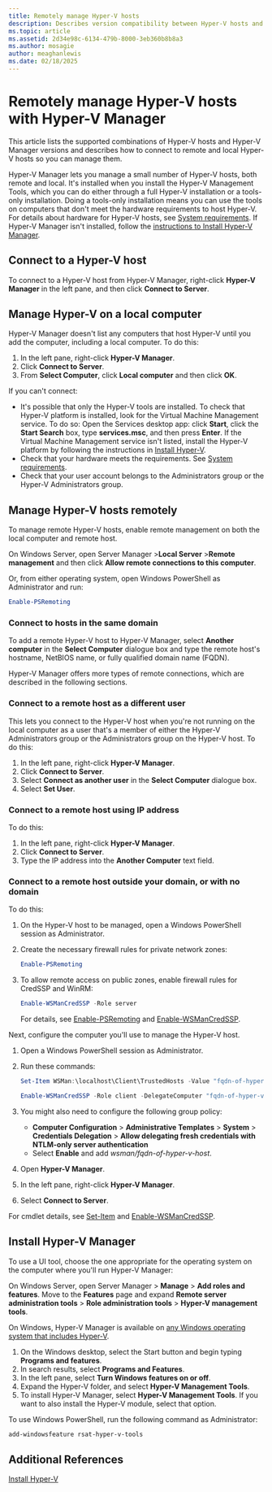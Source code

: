 ```yaml
---
title: Remotely manage Hyper-V hosts
description: Describes version compatibility between Hyper-V hosts and Hyper-V Manager and how to connect to remote hosts in different environments.
ms.topic: article
ms.assetid: 2d34e98c-6134-479b-8000-3eb360b8b8a3
ms.author: mosagie
author: meaghanlewis
ms.date: 02/18/2025
---
```


# Remotely manage Hyper-V hosts with Hyper-V Manager

This article lists the supported combinations of Hyper-V hosts and Hyper-V Manager versions and describes how to connect to remote and local Hyper-V hosts so you can manage them.

Hyper-V Manager lets you manage a small number of Hyper-V hosts, both remote and local. It's installed when you install the Hyper-V Management Tools, which you can do either through a full Hyper-V installation or a tools-only installation. Doing a tools-only installation means you can use the tools on computers that don't meet the hardware requirements to host Hyper-V. For details about hardware for Hyper-V hosts, see [System requirements](../System-requirements-for-Hyper-V-on-Windows.md). If Hyper-V Manager isn't installed, follow the [instructions to Install Hyper-V Manager](#install-hyper-v-manager).

## Connect to a Hyper-V host

To connect to a Hyper-V host from Hyper-V Manager, right-click **Hyper-V Manager** in the left pane, and then click **Connect to Server**.

## Manage Hyper-V on a local computer

Hyper-V Manager doesn't list any computers that host Hyper-V until you add the computer, including a local computer. To do this:

1. In the left pane, right-click **Hyper-V Manager**.
2. Click **Connect to Server**.
3. From **Select Computer**, click **Local computer** and then click **OK**.

If you can't connect:

* It's possible that only the Hyper-V tools are installed. To check that Hyper-V platform is installed, look for the Virtual Machine Management service. To do so: Open the Services desktop app: click **Start**, click the **Start Search** box, type **services.msc**, and then press **Enter**. If the Virtual Machine Management service isn't listed, install the Hyper-V platform by following the instructions in [Install Hyper-V](../get-started/Install-the-Hyper-V-role-on-Windows-Server.md).
* Check that your hardware meets the requirements. See [System requirements](../System-requirements-for-Hyper-V-on-Windows.md).
* Check that your user account belongs to the Administrators group or the Hyper-V Administrators group.

## Manage Hyper-V hosts remotely

To manage remote Hyper-V hosts, enable remote management on both the local computer and remote host.

On Windows Server, open Server Manager \>**Local Server** \>**Remote management** and then click **Allow remote connections to this computer**.

Or, from either operating system, open Windows PowerShell as Administrator and run:

```PowerShell
Enable-PSRemoting
```

### Connect to hosts in the same domain

To add a remote Hyper-V host to Hyper-V Manager, select **Another computer** in the **Select Computer** dialogue box and type the remote host's hostname, NetBIOS name, or fully qualified domain name \(FQDN\).

Hyper-V Manager offers more types of remote connections, which are described in the following sections.

### Connect to a remote host as a different user

This lets you connect to the Hyper-V host when you're not running on the local computer as a user that's a member of either the Hyper-V Administrators group or the Administrators group on the Hyper-V host. To do this:

1. In the left pane, right-click **Hyper-V Manager**.
1. Click **Connect to Server**.
1. Select **Connect as another user** in the **Select Computer** dialogue box.
1. Select **Set User**.

### Connect to a  remote host using IP address

To do this:

1. In the left pane, right-click **Hyper-V Manager**.
1. Click **Connect to Server**.
1. Type the IP address into the **Another Computer** text field.

### Connect to a remote host outside your domain, or with no domain

To do this:

1. On the Hyper-V host to be managed, open a Windows PowerShell session as Administrator.

1. Create the necessary firewall rules for private network zones:

   ```PowerShell
   Enable-PSRemoting
   ```

1. To allow remote access on public zones, enable firewall rules for CredSSP and WinRM:

   ```PowerShell
   Enable-WSManCredSSP -Role server
   ```

    For details, see [Enable-PSRemoting](/powershell/module/microsoft.powershell.core/enable-psremoting) and [Enable-WSManCredSSP](/powershell/module/microsoft.wsman.management/enable-wsmancredssp).

Next, configure the computer you'll use to manage the Hyper-V host.

1. Open a Windows PowerShell session as Administrator.
1. Run these commands:

    ```PowerShell
    Set-Item WSMan:\localhost\Client\TrustedHosts -Value "fqdn-of-hyper-v-host"
    ```

    ```PowerShell
    Enable-WSManCredSSP -Role client -DelegateComputer "fqdn-of-hyper-v-host"
    ```

1. You might also need to configure the following group policy:
    * **Computer Configuration** \> **Administrative Templates** \> **System** \> **Credentials Delegation** \> **Allow delegating fresh credentials with NTLM-only server authentication**
    * Select **Enable** and add *wsman/fqdn-of-hyper-v-host*.
1. Open **Hyper-V Manager**.
1. In the left pane, right-click **Hyper-V Manager**.
1. Select **Connect to Server**.

For cmdlet details, see [Set-Item](/powershell/module/microsoft.powershell.management/set-item) and [Enable-WSManCredSSP](/powershell/module/microsoft.wsman.management/enable-wsmancredssp).

## Install Hyper-V Manager

To use a UI tool, choose the one appropriate for the operating system on the computer where you'll run Hyper-V Manager:

On Windows Server, open Server Manager \> **Manage** \> **Add roles and features**. Move to the **Features** page and expand **Remote server administration tools** \> **Role administration tools** \> **Hyper-V management tools**.

On Windows, Hyper-V Manager is available on [any Windows operating system that includes Hyper-V](/virtualization/hyper-v-on-windows/reference/hyper-v-requirements).

1. On the Windows desktop, select the Start button and begin typing **Programs and features**.
1. In search results, select **Programs and Features**.
1. In the left pane, select **Turn Windows features on or off**.
1. Expand the Hyper-V folder, and select **Hyper-V Management Tools**.
1. To install Hyper-V Manager, select **Hyper-V Management Tools**. If you want to also install the Hyper-V module, select that option.

To use Windows PowerShell, run the following command as Administrator:

```PowerShell
add-windowsfeature rsat-hyper-v-tools
```

## Additional References

[Install Hyper-V](../get-started/Install-the-Hyper-V-role-on-Windows-Server.md)

